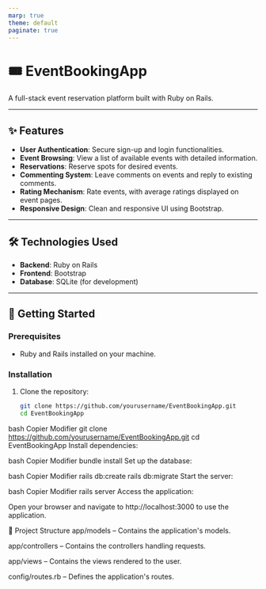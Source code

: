 ```yaml
---
marp: true
theme: default
paginate: true
---
```


# 🎟️ EventBookingApp

A full-stack event reservation platform built with Ruby on Rails.

---

## ✨ Features

- **User Authentication**: Secure sign-up and login functionalities.
- **Event Browsing**: View a list of available events with detailed information.
- **Reservations**: Reserve spots for desired events.
- **Commenting System**: Leave comments on events and reply to existing comments.
- **Rating Mechanism**: Rate events, with average ratings displayed on event pages.
- **Responsive Design**: Clean and responsive UI using Bootstrap.

---

## 🛠️ Technologies Used

- **Backend**: Ruby on Rails
- **Frontend**: Bootstrap
- **Database**: SQLite (for development)

---

## 🚀 Getting Started

### Prerequisites

- Ruby and Rails installed on your machine.

### Installation

1. Clone the repository:
   ```bash
   git clone https://github.com/yourusername/EventBookingApp.git
   cd EventBookingApp


bash
Copier
Modifier
git clone https://github.com/yourusername/EventBookingApp.git
cd EventBookingApp
Install dependencies:

bash
Copier
Modifier
bundle install
Set up the database:

bash
Copier
Modifier
rails db:create
rails db:migrate
Start the server:

bash
Copier
Modifier
rails server
Access the application:

Open your browser and navigate to http://localhost:3000 to use the application.

📂 Project Structure
app/models – Contains the application's models.

app/controllers – Contains the controllers handling requests.

app/views – Contains the views rendered to the user.

config/routes.rb – Defines the application's routes.
